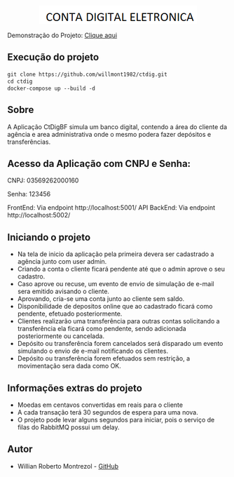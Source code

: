 <p align="center">
  <img alt="ctdigBF logo" src="logo.png" />
</p>

Demonstração do Projeto: [Clique aqui](http://78.47.200.77:5001/) 

## Execução do projeto
```
git clone https://github.com/willmont1982/ctdig.git
cd ctdig
docker-compose up --build -d
```
## Sobre
A Aplicação CtDigBF simula um banco digital, contendo a área do cliente da agência e area administrativa onde o mesmo podera fazer depósitos e transferências.

## Acesso da Aplicação com CNPJ e Senha:

CNPJ: 03569262000160

Senha: 123456

FrontEnd: Via endpoint http://localhost:5001/
API BackEnd: Via endpoint http://localhost:5002/

## Iniciando o projeto
- Na tela de inicio da aplicação pela primeira devera ser cadastrado a agência junto com user admin.
- Criando a conta o cliente ficará pendente até que o admin aprove o seu cadastro.
- Caso aprove ou recuse, um evento de envio de simulação de e-mail sera emitido avisando o cliente.
- Aprovando, cria-se uma conta junto ao cliente sem saldo.
- Disponibilidade de depositos online que ao cadastrado ficará como pendente, efetuado posteriormente.
- Clientes realizarão uma transferência para outras contas solicitando a transferência ela ficará como pendente, sendo adicionada posteriormente ou cancelada.
- Depósito ou transferência forem cancelados será disparado um evento simulando o envio de e-mail notificando os clientes.
- Depósito ou transferência forem efetuados sem restrição, a movimentação sera dada como OK.

## Informações extras do projeto
- Moedas em centavos convertidas em reais para o cliente
- A cada transação terá 30 segundos de espera para uma nova.
- O projeto pode levar alguns segundos para iniciar, pois o serviço de filas do RabbitMQ possui um delay. 

## Autor

* Willian Roberto Montrezol - [GitHub](https://github.com/willmont1982)
